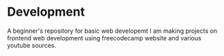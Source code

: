 # Development
A beginner's repository for basic web developemt
I am making projects on frontend web development using freecodecamp website and various youtube sources.
